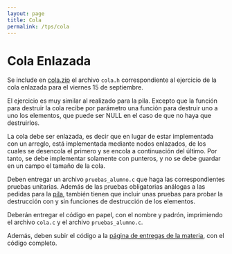 ```yaml
---
layout: page
title: Cola
permalink: /tps/cola
---
```


Cola Enlazada
=============

Se include en [cola.zip](https://sites.google.com/site/fiuba7541rw/tps/cola/cola.zip?attredirects=0&d=1) el archivo `cola.h` correspondiente al ejercicio de la cola enlazada para el viernes 15 de septiembre.

El ejercicio es muy similar al realizado para la pila.  Excepto que la función para destruir la cola recibe por parámetro una función para destruir uno a uno los elementos, que puede ser NULL en el caso de que no haya que destruirlos.

La cola debe ser enlazada, es decir que en lugar de estar implementada con un arreglo, está implementada mediante nodos enlazados, de los cuales se desencola el primero y se encola a continuación del último. Por tanto, se debe implementar solamente con punteros, y no se debe guardar en un campo el tamaño de la cola. 

Deben entregar un archivo `pruebas_alumno.c` que haga las correspondientes pruebas unitarias. Además de las pruebas obligatorias análogas a las pedidas para la [pila](pila), también tienen que incluir unas pruebas para probar la destrucción con y sin funciones de destrucción de los elementos.

Deberán entregar el código en papel, con el nombre y padrón, imprimiendo el archivo `cola.c` y el archivo `pruebas_alumno.c`.  

Además, deben subir el código a la [página de entregas de la materia](https://algoritmos7541-rw.tk/entregas/), con el código completo.
